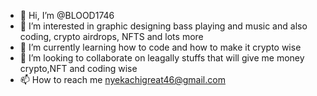 - 👋 Hi, I’m @BLOOD1746
- 👀 I’m interested in graphic designing bass playing and music and also coding, crypto airdrops, NFTS and lots more 
- 🌱 I’m currently learning how to code and how to make it crypto wise 
- 💞️ I’m looking to collaborate on leagally stuffs that will give me money crypto,NFT and coding wise 
- 📫 How to reach me nyekachigreat46@gmail.com

<!---
BLOOD1746/BLOOD1746 is a ✨ special ✨ repository because its `README.md` (this file) appears on your GitHub profile.
You can click the Preview link to take a look at your changes.
--->
